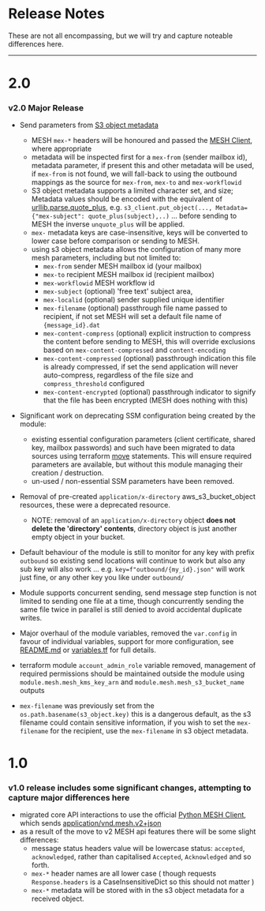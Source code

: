 Release Notes
=============

These are not all encompassing, but we will try and capture noteable differences here.

----
# 2.0
### v2.0 Major Release
* Send parameters from [S3 object metadata](https://docs.aws.amazon.com/AmazonS3/latest/userguide/UsingMetadata.html)
  * MESH `mex-*` headers will be honoured and passed the [MESH Client](https://github.com/NHSDigital/mesh-client), where appropriate  
  * metadata will be inspected first for a `mex-from` (sender mailbox id), metadata parameter, if present this and other metadata will be used, if `mex-from` is not found, we will fall-back to using the outbound mappings as the source for `mex-from`, `mex-to` and `mex-workflowid`
  * S3 object metadata supports a limited character set, and size; Metadata values should be encoded with the equivalent of [urllib.parse.quote_plus](https://docs.python.org/3/library/urllib.parse.html), e.g.  `s3_client.put_object(..., Metadata={"mex-subject": quote_plus(subject),..)` ... before sending to MESH the inverse `unquote_plus` will be applied.
  * `mex-` metadata keys are case-insensitive, keys will be converted to lower case before comparison or sending to MESH.
  * using s3 object metadata allows the configuration of many more mesh parameters, including but not limited to:
    * `mex-from` sender MESH mailbox id (your mailbox)
    * `mex-to` recipient MESH mailbox id (recipient mailbox)
    * `mex-workflowid` MESH workflow id
    * `mex-subject` (optional) 'free text' subject area,  
    * `mex-localid` (optional) sender supplied unique identifier
    * `mex-filename` (optional) passthrough file name passed to recipient, if not set MESH will set a default file name of `{message_id}.dat`
    * `mex-content-compress` (optional) explicit instruction to compress the content before sending to MESH, this will override exclusions based on `mex-content-compressed` and `content-encoding`
    * `mex-content-compressed` (optional) passthrough indication this file is already compressed, if set the send application will never auto-compress, regardless of the file size and `compress_threshold` configured
    * `mex-content-encrypted` (optional) passthrough indicator to signify that the file has been encrypted (MESH does nothing with this)
  
* Significant work on deprecating SSM configuration being created by the module:
  * existing essential configuration parameters (client certificate, shared key,  mailbox passwords) and such have been migrated to data sources using terraform [move](https://developer.hashicorp.com/terraform/language/modules/develop/refactoring) statements. This will ensure required parameters are available, but without this module managing their creation / destruction.
  * un-used / non-essential SSM parameters have been removed.
* Removal of pre-created `application/x-directory` aws_s3_bucket_object resources, these were a deprecated resource.
  * NOTE: removal of an `application/x-directory` object **does not delete the 'directory' contents**, directory object is just another empty object in your bucket.
* Default behaviour of the module is still to monitor for any key with prefix `outbound` so existing send locations will continue to work but also any sub key will also work ... e.g.  `key=f"outbound/{my_id}.json"` will work just fine, or any other key you like under `outbound/`
* Module supports concurrent sending, send message step function is not limited to sending one file at a time, though concurrently sending the same file twice in parallel is still denied to avoid accidental duplicate writes.
* Major overhaul of the module variables, removed the `var.config` in favour of individual variables, support for more configuration, see [README.md](README.md) or [variables.tf](module/variables.tf) for full details.
* terraform module `account_admin_role` variable removed, management of required permissions should be maintained outside the module using `module.mesh.mesh_kms_key_arn` and `module.mesh.mesh_s3_bucket_name` outputs
* `mex-filename` was previously set from the `os.path.basename(s3_object.key)` this is a dangerous default, as the s3 filename could contain sensitive information, if you wish to set the `mex-filename` for the recipient, use the `mex-filename` in s3 object metadata.


# 1.0
### v1.0 release includes some significant changes, attempting to capture major differences here
* migrated core API interactions to use the official [Python MESH Client](https://github.com/NHSDigital/mesh-client), which sends [application/vnd.mesh.v2+json](https://digital.nhs.uk/developer/api-catalogue/message-exchange-for-social-care-and-health-api)
* as a result of the move to v2 MESH api features there will be some slight differences:
  * message status headers value will be lowercase status: `accepted`, `acknowledged`, rather than capitalised `Accepted`, `Acknowledged` and so forth.
  * `mex-*` header names are all lower case  ( though requests `Response.headers` is a CaseInsensitiveDict so this should not matter )
  * `mex-*` metadata will be stored with in the s3 object metadata for a received object.
